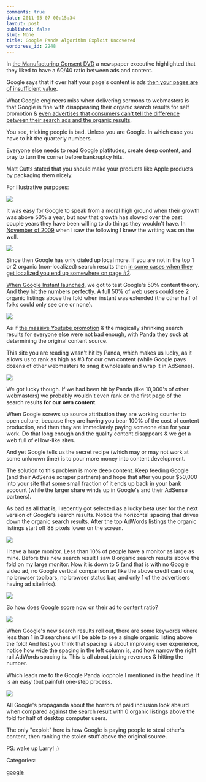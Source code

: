 ```yaml
---
comments: true
date: 2011-05-07 00:15:34
layout: post
published: false
slug: None
title: Google Panda Algorithm Exploit Uncovered
wordpress_id: 2248
---
```


In [the Manufacturing Consent DVD](http://www.amazon.com/Manufacturing-Consent-Noam-Chomsky-Media/dp/B00005Y726) a newspaper executive highlighted that they liked to have a 60/40 ratio between ads and content. 




Google says that if over half your page's content is ads [then your pages are of insufficient value](http://andrewhansen.name/affiliate-marketing/google-checkmates-me-but-reveals-internal-secrets/).




What Google engineers miss when delivering sermons to webmasters is that Google is fine with disappearing their organic search results for self promotion & [even advertises that consumers can't tell the difference between their search ads and the organic results](http://www.seobook.com/googles-chinese-wall-between-ads-organic-search-results-disappears).




You see, tricking people is bad. Unless you are Google. In which case you have to hit the quarterly numbers.




Everyone else needs to read Google platitudes, create deep content, and pray to turn the corner before bankruptcy hits. 




Matt Cutts stated that you should make your products like Apple products by packaging them nicely. 




For illustrative purposes:




![](http://www.seobook.com/images/deep-content.gif)




It was easy for Google to speak from a moral high ground when their growth was above 50% a year, but now that growth has slowed over the past couple years they have been willing to do things they wouldn't have. In [November of 2009](http://www.seobook.com/excuse-me-where-did-googles-organic-search-results-go) when I saw the following I knew the writing was on the wall.




![](http://www.seobook.com/images/google-serp-layout.gif)




Since then Google has only dialed up local more. If you are not in the top 1 or 2 organic (non-localized) search results then [in some cases when they get localized you end up somewhere on page #2](http://www.seobook.com/google-local).




[When Google Instant launched](http://www.seobook.com/how-google-instant-changes-seo-landscape), we got to test Google's 50% content theory. And they hit the numbers perfectly. A full 50% of web users could see 2 organic listings above the fold when instant was extended (the other half of folks could only see one or none).




![](http://www.seobook.com/images/instantsearch/adwords-love.jpg)




As if [the massive Youtube promotion](http://techcrunch.com/2011/05/05/google%E2%80%99s-panda-update-cripples-open-publishing-competition/) & the magically shrinking search results for everyone else were not bad enough, with Panda they suck at determining the original content source. 




This site you are reading wasn't hit by Panda, which makes us lucky, as it allows us to rank as high as #3 for our own content (while Google pays dozens of other webmasters to snag it wholesale and wrap it in AdSense). 




![](http://www.seobook.com/images/google-dup-filter.gif)




We got lucky though. If we had been hit by Panda (like 10,000's of other webmasters) we probably wouldn't even rank on the first page of the search results **for our own content**.




When Google screws up source attribution they are working counter to open culture, because they are having you bear 100% of the cost of content production, and then they are immediately paying someone else for your work. Do that long enough and the quality content disappears & we get a web full of eHow-like sites.




And yet Google tells us the secret recipe (which may or may not work at some unknown time) is to pour more money into content development.




The solution to this problem is more deep content. Keep feeding Google (and their AdSense scraper partners) and hope that after you pour $50,000 into your site that some small fraction of it ends up back in your bank account (while the larger share winds up in Google's and their AdSense partners).




As bad as all that is, I recently got selected as a lucky beta user for the next version of Google's search results. Notice the horizontal spacing that drives down the organic search results. After the top AdWords listings the organic listings start off 88 pixels lower on the screen.




[![](http://www.seobook.com/images/serps-down.gif)](http://www.seobook.com/images/serps-down-again.gif)




I have a huge monitor. Less than 10% of people have a monitor as large as mine. Before this new search result I saw 8 organic search results above the fold on my large monitor. Now it is down to 5 (and that is with no Google video ad, no Google vertical comparison ad like the above credit card one, no browser toolbars, no browser status bar, and only 1 of the advertisers having ad sitelinks).




[![](http://www.seobook.com/images/google-below-fold.gif)](http://www.seobook.com/images/google-below-the-fold.gif)




So how does Google score now on their ad to content ratio? 




![](http://www.seobook.com/images/50-50.gif)




When Google's new search results roll out, there are some keywords where less than 1 in 3 searchers will be able to see a single organic listing above the fold! And lest you think that spacing is about improving user experience, notice how wide the spacing in the left column is, and how narrow the right rail AdWords spacing is. This is all about juicing revenues & hitting the number.




Which leads me to the Google Panda loophole I mentioned in the headline. It is an easy (but painful) one-step process.




![](http://www.seobook.com/images/pay-to-google.gif)




All Google's propaganda about the horrors of paid inclusion look absurd when compared against the search result with 0 organic listings above the fold for half of desktop computer users. 




The only "exploit" here is how Google is paying people to steal other's content, then ranking the stolen stuff above the original source.




PS: wake up Larry! ;)




Categories: 

[google](http://www.seobook.com/archives/cat_google.shtml)
